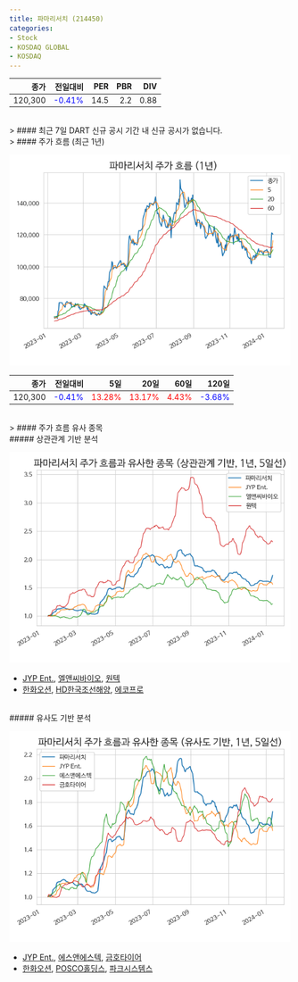 ```yaml
---
title: 파마리서치 (214450)
categories:
- Stock
- KOSDAQ GLOBAL
- KOSDAQ
---
```


|종가|전일대비|PER|PBR|DIV|
|---:|-------:|--:|--:|--:|
|120,300|<span style="color: blue">-0.41%</span>|14.5|2.2|0.88|

<!-- more -->

<br>
> #### 최근 7일 DART 신규 공시
기간 내 신규 공시가 없습니다.

<br>
> #### 주가 흐름 (최근 1년)

![214450](/assets/images/stock/214450.png)

|종가|전일대비|5일|20일|60일|120일|
|---:|-------:|--:|---:|---:|----:|
|120,300|<span style="color: blue">-0.41%</span>|<span style="color: red">13.28%</span>|<span style="color: red">13.17%</span>|<span style="color: red">4.43%</span>|<span style="color: blue">-3.68%</span>|

<br>
> #### 주가 흐름 유사 종목

<br>
##### 상관관계 기반 분석

![214450](/assets/images/stock/214450_corr.png)
- [JYP Ent.](/035900/), [엘앤씨바이오](/290650/), [원텍](/336570/)
- [한화오션](/042660/), [HD한국조선해양](/009540/), [에코프로](/086520/)

<br>
##### 유사도 기반 분석

![214450](/assets/images/stock/214450_sim.png)
- [JYP Ent.](/035900/), [에스앤에스텍](/101490/), [금호타이어](/073240/)
- [한화오션](/042660/), [POSCO홀딩스](/005490/), [파크시스템스](/140860/)